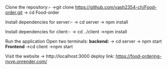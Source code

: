 Clone the repository:-
->git clone https://github.com/yash2354-ch/Food-order.git
-> cd Food-order

Install dependencies for server:-
-> cd server
-> npm install

Install dependencies for client:-
-> cd ../client
->npm install

Run the application
Open two terminals:
**backend:**
-> cd server
-> npm start
**Frontend**
->cd client
->npm start

Visit the website
-> http://localhost:3000
deploy link: https://food-ordering-nyvp.onrender.com/
